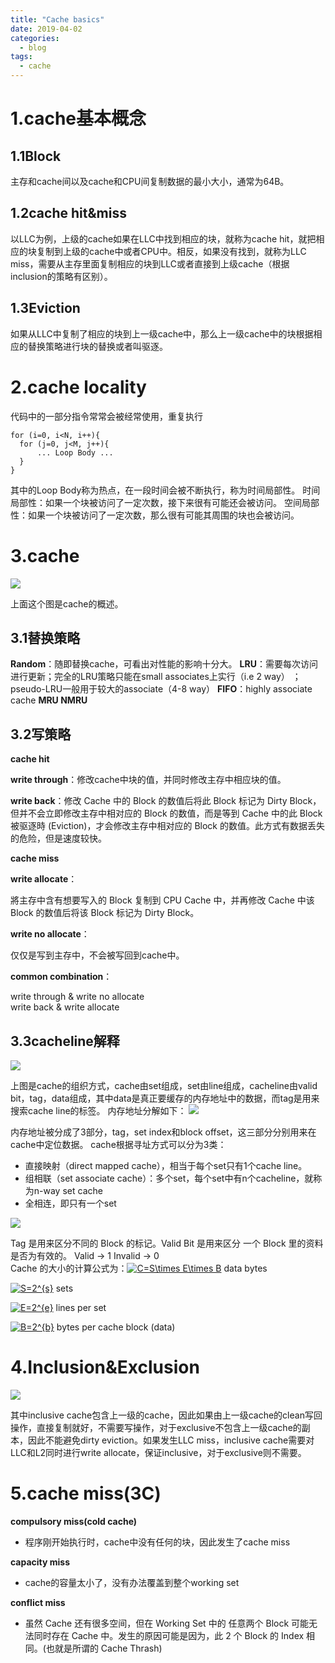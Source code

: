 ```yaml
---
title: "Cache basics"
date: 2019-04-02
categories:
  - blog
tags:
  - cache
---
```

 
# 1.cache基本概念
## 1.1Block
主存和cache间以及cache和CPU间复制数据的最小大小，通常为64B。
## 1.2cache hit&miss
以LLC为例，上级的cache如果在LLC中找到相应的块，就称为cache hit，就把相应的块复制到上级的cache中或者CPU中。相反，如果没有找到，就称为LLC miss，需要从主存里面复制相应的块到LLC或者直接到上级cache（根据inclusion的策略有区别）。
## 1.3Eviction
如果从LLC中复制了相应的块到上一级cache中，那么上一级cache中的块根据相应的替换策略进行块的替换或者叫驱逐。
# 2.cache locality
代码中的一部分指令常常会被经常使用，重复执行
```
for (i=0, i<N, i++){
  for (j=0, j<M, j++){
      ... Loop Body ...
  }     
}
```
其中的Loop Body称为热点，在一段时间会被不断执行，称为时间局部性。
时间局部性：如果一个块被访问了一定次数，接下来很有可能还会被访问。
空间局部性：如果一个块被访问了一定次数，那么很有可能其周围的块也会被访问。
# 3.cache 
![](/assets/images/1.png)

上面这个图是cache的概述。
## 3.1替换策略
**Random**：随即替换cache，可看出对性能的影响十分大。
**LRU**：需要每次访问进行更新；完全的LRU策略只能在small associates上实行（i.e 2 way）
； pseudo-LRU一般用于较大的associate（4-8 way）
**FIFO**：highly associate cache
**MRU NMRU**
## 3.2写策略
**cache hit**

**write through**：修改cache中块的值，并同时修改主存中相应块的值。

**write back**：修改 Cache 中的 Block 的数值后将此 Block 标记为 Dirty Block，但并不会立即修改主存中相对应的 Block 的数值，而是等到 Cache 中的此 Block 被驱逐時 (Eviction)，才会修改主存中相对应的 Block 的数值。此方式有数据丢失的危险，但是速度较快。

**cache miss**

**write allocate**：

將主存中含有想要写入的 Block 复制到 CPU Cache 中，并再修改 Cache 中该 Block 的数值后将该 Block 标记为 Dirty Block。

**write no allocate**：

仅仅是写到主存中，不会被写回到cache中。

**common combination**：

write through & write no allocate   
write back & write allocate
## 3.3cacheline解释
![](/assets/images/Image.png)

上图是cache的组织方式，cache由set组成，set由line组成，cacheline由valid bit，tag，data组成，其中data是真正要缓存的内存地址中的数据，而tag是用来搜索cache line的标签。
内存地址分解如下：
![](/assets/images/3.png)

内存地址被分成了3部分，tag，set index和block offset，这三部分分别用来在cache中定位数据。
cache根据寻址方式可以分为3类：
* 直接映射（direct mapped cache），相当于每个set只有1个cache line。
* 组相联（set associate cache）：多个set，每个set中有n个cacheline，就称为n-way set cache
* 全相连，即只有一个set

![](/assets/images/4.png)

Tag 是用来区分不同的 Block 的标记。Valid Bit 是用来区分 一个 Block 里的资料是否为有效的。
Valid -> 1  Invalid -> 0  
Cache 的大小的计算公式为：<a href="https://www.codecogs.com/eqnedit.php?latex=\inline&space;C=S\times&space;E\times&space;B" target="_blank"><img src="https://latex.codecogs.com/svg.latex?\inline&space;C=S\times&space;E\times&space;B" title="C=S\times E\times B" /></a> data bytes

<a href="https://www.codecogs.com/eqnedit.php?latex=\inline&space;S=2^{s}" target="_blank"><img src="https://latex.codecogs.com/svg.latex?\inline&space;S=2^{s}" title="S=2^{s}" /></a> sets

<a href="https://www.codecogs.com/eqnedit.php?latex=\inline&space;E=2^{e}" target="_blank"><img src="https://latex.codecogs.com/svg.latex?\inline&space;E=2^{e}" title="E=2^{e}" /></a> lines per set

<a href="https://www.codecogs.com/eqnedit.php?latex=\inline&space;B=2^{b}" target="_blank"><img src="https://latex.codecogs.com/svg.latex?\inline&space;B=2^{b}" title="B=2^{b}" /></a> bytes per cache block (data)

# 4.Inclusion&Exclusion
![](/assets/images/5.png)

其中inclusive cache包含上一级的cache，因此如果由上一级cache的clean写回操作，直接复制就好，不需要写操作，对于exclusive不包含上一级cache的副本，因此不能避免dirty eviction。如果发生LLC miss，inclusive cache需要对LLC和L2同时进行write allocate，保证inclusive，对于exclusive则不需要。
# 5.cache miss(3C)

**compulsory miss(cold cache)**
* 程序刚开始执行时，cache中没有任何的块，因此发生了cache miss

**capacity miss**
* cache的容量太小了，没有办法覆盖到整个working set

**conflict miss**
* 虽然 Cache 还有很多空间，但在 Working Set 中的 任意两个 Block 可能无法同时存在 Cache 中。发生的原因可能是因为，此 2 个 Block 的 Index 相同。(也就是所谓的 Cache Thrash)

